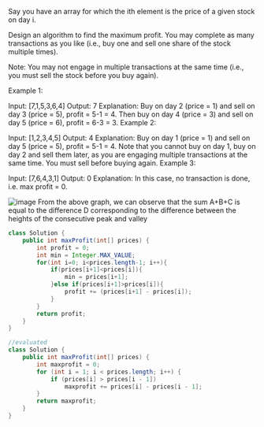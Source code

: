
Say you have an array for which the ith element is the price of a given stock on day i.

Design an algorithm to find the maximum profit. You may complete as many transactions as you like (i.e., buy one and sell one share of the stock multiple times).

Note: You may not engage in multiple transactions at the same time (i.e., you must sell the stock before you buy again).

Example 1:

Input: [7,1,5,3,6,4]
Output: 7
Explanation: Buy on day 2 (price = 1) and sell on day 3 (price = 5), profit = 5-1 = 4.
             Then buy on day 4 (price = 3) and sell on day 5 (price = 6), profit = 6-3 = 3.
Example 2:

Input: [1,2,3,4,5]
Output: 4
Explanation: Buy on day 1 (price = 1) and sell on day 5 (price = 5), profit = 5-1 = 4.
             Note that you cannot buy on day 1, buy on day 2 and sell them later, as you are
             engaging multiple transactions at the same time. You must sell before buying again.
Example 3:

Input: [7,6,4,3,1]
Output: 0
Explanation: In this case, no transaction is done, i.e. max profit = 0.


![image](https://leetcode.com/media/original_images/122_maxprofit_2.PNG)
From the above graph, we can observe that the sum A+B+C is equal to the difference D corresponding to the difference between the heights of the consecutive peak and valley
```java
class Solution {
    public int maxProfit(int[] prices) {
        int profit = 0;
        int min = Integer.MAX_VALUE;
        for(int i=0; i<prices.length-1; i++){
            if(prices[i+1]<prices[i]){
                min = prices[i+1];
            }else if(prices[i+1]>prices[i]){
                profit += (prices[i+1] - prices[i]);
            }
        }
        return profit;
    }
}

//evaluated
class Solution {
    public int maxProfit(int[] prices) {
        int maxprofit = 0;
        for (int i = 1; i < prices.length; i++) {
            if (prices[i] > prices[i - 1])
                maxprofit += prices[i] - prices[i - 1];
        }
        return maxprofit;
    }
}

```
